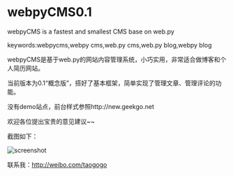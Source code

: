 webpyCMS0.1
========

webpyCMS is a fastest and smallest CMS base on web.py

keywords:webpycms,webpy cms,web.py cms,web.py blog,webpy blog


webpyCMS是基于web.py的网站内容管理系统，小巧实用，非常适合做博客和个人简历网站。

当前版本为0.1“概念版”，搭好了基本框架，简单实现了管理文章、管理评论的功能。

没有demo站点，前台样式参照http://new.geekgo.net

欢迎各位提出宝贵的意见建议~~

截图如下：

![screenshot](http://ww1.sinaimg.cn/large/6926e2a7jw1e5nx973ynxj20go08aq3m.jpg)



联系我：http://weibo.com/taogogo
